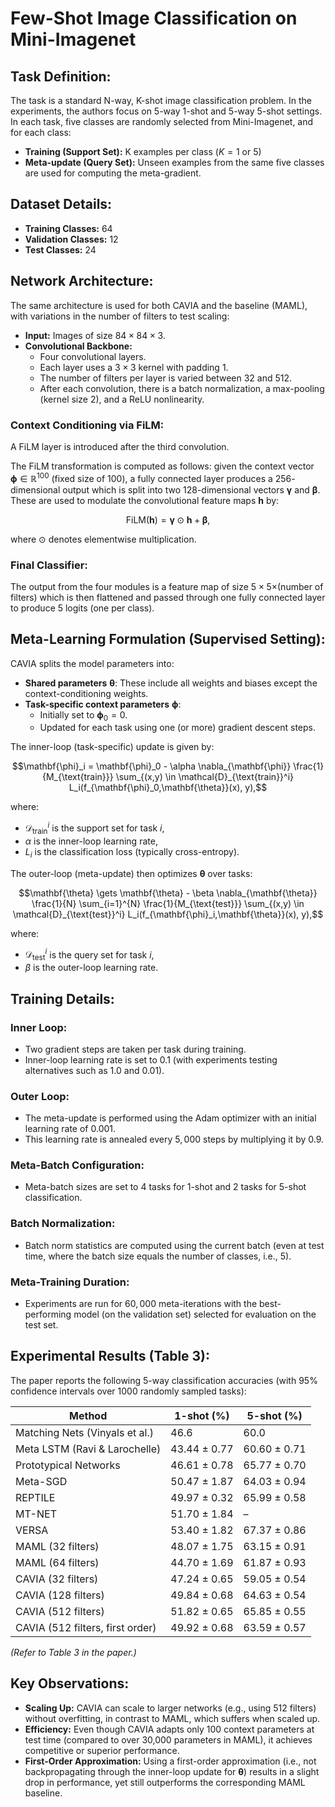 # Few-Shot Image Classification on Mini-Imagenet

## Task Definition:
The task is a standard N-way, K-shot image classification problem. In the experiments, the authors focus on 5-way 1-shot and 5-way 5-shot settings. In each task, five classes are randomly selected from Mini-Imagenet, and for each class:

- **Training (Support Set):** K examples per class ($K = 1$ or $5$)
- **Meta-update (Query Set):** Unseen examples from the same five classes are used for computing the meta-gradient.

## Dataset Details:
- **Training Classes:** 64  
- **Validation Classes:** 12  
- **Test Classes:** 24  

## Network Architecture:
The same architecture is used for both CAVIA and the baseline (MAML), with variations in the number of filters to test scaling:

- **Input:** Images of size $84\times84\times3$.
- **Convolutional Backbone:**
  - Four convolutional layers.
  - Each layer uses a $3\times3$ kernel with padding $1$.
  - The number of filters per layer is varied between $32$ and $512$.
  - After each convolution, there is a batch normalization, a max-pooling (kernel size $2$), and a ReLU nonlinearity.

### Context Conditioning via FiLM:
A FiLM layer is introduced after the third convolution.

The FiLM transformation is computed as follows: given the context vector $\mathbf{\phi} \in \mathbb{R}^{100}$ (fixed size of $100$), a fully connected layer produces a $256$-dimensional output which is split into two $128$-dimensional vectors $\mathbf{\gamma}$ and $\mathbf{\beta}$. These are used to modulate the convolutional feature maps $\mathbf{h}$ by:

$$\text{FiLM}(\mathbf{h}) = \mathbf{\gamma} \odot \mathbf{h} + \mathbf{\beta},$$

where $\odot$ denotes elementwise multiplication.

### Final Classifier:
The output from the four modules is a feature map of size $5\times5\times$(number of filters) which is then flattened and passed through one fully connected layer to produce 5 logits (one per class).

## Meta-Learning Formulation (Supervised Setting):
CAVIA splits the model parameters into:

- **Shared parameters** $\mathbf{\theta}$: These include all weights and biases except the context-conditioning weights.
- **Task-specific context parameters** $\mathbf{\phi}$:
  - Initially set to $\mathbf{\phi}_0 = 0$.
  - Updated for each task using one (or more) gradient descent steps.

The inner-loop (task-specific) update is given by:

$$\mathbf{\phi}_i = \mathbf{\phi}_0 - \alpha \nabla_{\mathbf{\phi}} \frac{1}{M_{\text{train}}} \sum_{(x,y) \in \mathcal{D}_{\text{train}}^i} L_i(f_{\mathbf{\phi}_0,\mathbf{\theta}}(x), y),$$

where:
- $\mathcal{D}_{\text{train}}^i$ is the support set for task $i$,
- $\alpha$ is the inner-loop learning rate,
- $L_i$ is the classification loss (typically cross-entropy).

The outer-loop (meta-update) then optimizes $\mathbf{\theta}$ over tasks:

$$\mathbf{\theta} \gets \mathbf{\theta} - \beta \nabla_{\mathbf{\theta}} \frac{1}{N} \sum_{i=1}^{N} \frac{1}{M_{\text{test}}} \sum_{(x,y) \in \mathcal{D}_{\text{test}}^i} L_i(f_{\mathbf{\phi}_i,\mathbf{\theta}}(x), y),$$

where:
- $\mathcal{D}_{\text{test}}^i$ is the query set for task $i$,
- $\beta$ is the outer-loop learning rate.

## Training Details:

### Inner Loop:
- Two gradient steps are taken per task during training.
- Inner-loop learning rate is set to $0.1$ (with experiments testing alternatives such as $1.0$ and $0.01$).

### Outer Loop:
- The meta-update is performed using the Adam optimizer with an initial learning rate of $0.001$.
- This learning rate is annealed every $5,000$ steps by multiplying it by $0.9$.

### Meta-Batch Configuration:
- Meta-batch sizes are set to 4 tasks for 1-shot and 2 tasks for 5-shot classification.

### Batch Normalization:
- Batch norm statistics are computed using the current batch (even at test time, where the batch size equals the number of classes, i.e., $5$).

### Meta-Training Duration:
- Experiments are run for $60,000$ meta-iterations with the best-performing model (on the validation set) selected for evaluation on the test set.

## Experimental Results (Table 3):
The paper reports the following 5-way classification accuracies (with 95% confidence intervals over 1000 randomly sampled tasks):

| Method | 1-shot (%) | 5-shot (%) |
|--------|------------|------------|
| Matching Nets (Vinyals et al.) | 46.6 | 60.0 |
| Meta LSTM (Ravi & Larochelle) | 43.44 ± 0.77 | 60.60 ± 0.71 |
| Prototypical Networks | 46.61 ± 0.78 | 65.77 ± 0.70 |
| Meta-SGD | 50.47 ± 1.87 | 64.03 ± 0.94 |
| REPTILE | 49.97 ± 0.32 | 65.99 ± 0.58 |
| MT-NET | 51.70 ± 1.84 | – |
| VERSA | 53.40 ± 1.82 | 67.37 ± 0.86 |
| MAML (32 filters) | 48.07 ± 1.75 | 63.15 ± 0.91 |
| MAML (64 filters) | 44.70 ± 1.69 | 61.87 ± 0.93 |
| CAVIA (32 filters) | 47.24 ± 0.65 | 59.05 ± 0.54 |
| CAVIA (128 filters) | 49.84 ± 0.68 | 64.63 ± 0.54 |
| CAVIA (512 filters) | 51.82 ± 0.65 | 65.85 ± 0.55 |
| CAVIA (512 filters, first order) | 49.92 ± 0.68 | 63.59 ± 0.57 |

*(Refer to Table 3 in the paper.)*

## Key Observations:

- **Scaling Up:** CAVIA can scale to larger networks (e.g., using 512 filters) without overfitting, in contrast to MAML, which suffers when scaled up.
- **Efficiency:** Even though CAVIA adapts only 100 context parameters at test time (compared to over 30,000 parameters in MAML), it achieves competitive or superior performance.
- **First-Order Approximation:** Using a first-order approximation (i.e., not backpropagating through the inner-loop update for $\mathbf{\theta}$) results in a slight drop in performance, yet still outperforms the corresponding MAML baseline.
